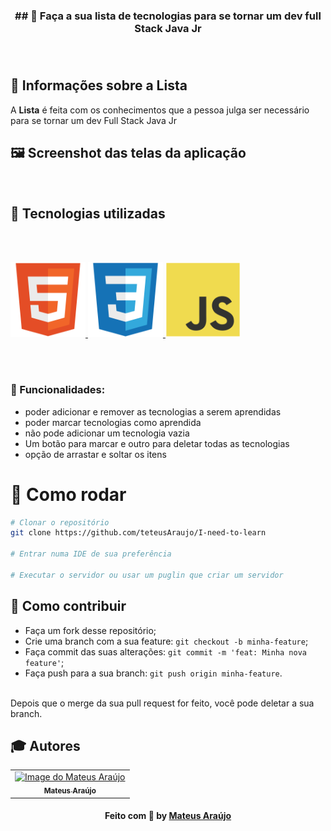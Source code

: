 <h3 align="center">
    ## 🔖 Faça a sua lista de tecnologias para se tornar um dev full Stack Java Jr <br/>
    <br><br>
</h3>


## 🔖 Informações sobre a Lista <br/>

A <strong>Lista</strong> é feita com os conhecimentos que a pessoa julga ser necessário para se tornar um dev Full Stack Java Jr <br/>

## 🖼 Screenshot das telas da aplicação <br/>

<img src="./public/assets/demonstracao.png" alt="">
<br/>


## 🚀 Tecnologias utilizadas <br/>
<br/>

<br>
<p align="left">

  <a href="https://developer.mozilla.org/pt-BR/docs/Web/HTML" target="_blank">
    <img
      src="https://raw.githubusercontent.com/devicons/devicon/master/icons/html5/html5-original.svg"
      alt="HTML5"
      width="120"
      height="120"
    />
  </a>

  <a href="https://developer.mozilla.org/pt-BR/docs/Web/CSS" target="_blank">
    <img
      src="https://raw.githubusercontent.com/devicons/devicon/master/icons/css3/css3-original.svg"
      alt="Css3"
      width="120"
      height="120"
    />
  </a>
  <a
    href="https://developer.mozilla.org/en-US/docs/Web/JavaScript"
    target="_blank"
  >
    <img
      src="https://raw.githubusercontent.com/devicons/devicon/master/icons/javascript/javascript-original.svg"
      alt="javascript"
      width="120"
      height="120"
    />
  </a>
  
</p>

<br>
<br/>

### :memo: Funcionalidades: 
- poder adicionar e remover as tecnologias a serem aprendidas
- poder marcar tecnologias como aprendida
- não pode adicionar um tecnologia vazia
- Um botão para marcar e outro para deletar todas as tecnologias
- opção de arrastar e soltar os itens

# 👷 Como rodar

```bash
# Clonar o repositório
git clone https://github.com/teteusAraujo/I-need-to-learn

# Entrar numa IDE de sua preferência 

# Executar o servidor ou usar um puglin que criar um servidor

```

## 🤔 Como contribuir <br/>

- Faça um fork desse repositório; <br/>
- Crie uma branch com a sua feature: `git checkout -b minha-feature`;<br/>
- Faça commit das suas alterações: `git commit -m 'feat: Minha nova feature'`; <br/>
- Faça push para a sua branch: `git push origin minha-feature`.<br/>
<br/>
Depois que o merge da sua pull request for feito, você pode deletar a sua branch. <br/>


## :mortar_board: Autores

<table align="center">
    <tr>
        <td align="center">
            <a href="https://github.com/teteusAraujo">
                <img src="https://avatars2.githubusercontent.com/u/60048274?s=460&u=a7f56af7dbe7d6338401d5b256fba528d8f0400b&v=4" width="150px;" alt="Image do Mateus Araújo" />
                <br />
                <sub><b>Mateus Araújo</b></sub>
            </a>
        </td>    
    </tr>
</table>
<h4 align="center">
   Feito com 💜 by  <a href="https://www.linkedin.com/in/mateusara%C3%BAjo/" target="_blank"> Mateus Araújo </a>
</h4>
</body>
</html>
